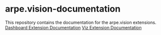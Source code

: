 # arpe.vision-documentation

This repository contains the documentation for the arpe.vision extensions.
[Dashboard Extension Documentation](./Dashboard%20Extension/Documentation.md)
[Viz Extension Documentation](./Viz%20Extension/Documentation-Viz.md)